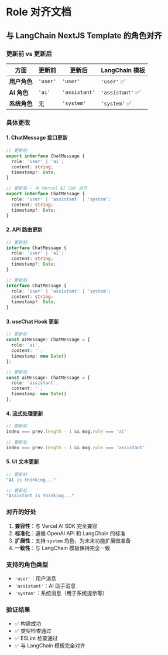 # Role 对齐文档

## 与 LangChain NextJS Template 的角色对齐

### 更新前 vs 更新后

| 方面 | 更新前 | 更新后 | LangChain 模板 |
|------|--------|--------|----------------|
| **用户角色** | `'user'` | `'user'` | `'user'` ✅ |
| **AI 角色** | `'ai'` | `'assistant'` | `'assistant'` ✅ |
| **系统角色** | 无 | `'system'` | `'system'` ✅ |

### 具体更改

#### 1. ChatMessage 接口更新
```typescript
// 更新前
export interface ChatMessage {
  role: 'user' | 'ai';
  content: string;
  timestamp?: Date;
}

// 更新后 - 与 Vercel AI SDK 对齐
export interface ChatMessage {
  role: 'user' | 'assistant' | 'system';
  content: string;
  timestamp?: Date;
}
```

#### 2. API 路由更新
```typescript
// 更新前
interface ChatMessage {
  role: 'user' | 'ai';
  content: string;
  timestamp?: Date;
}

// 更新后
interface ChatMessage {
  role: 'user' | 'assistant' | 'system';
  content: string;
  timestamp?: Date;
}
```

#### 3. useChat Hook 更新
```typescript
// 更新前
const aiMessage: ChatMessage = {
  role: 'ai',
  content: '',
  timestamp: new Date()
};

// 更新后
const aiMessage: ChatMessage = {
  role: 'assistant',
  content: '',
  timestamp: new Date()
};
```

#### 4. 流式处理更新
```typescript
// 更新前
index === prev.length - 1 && msg.role === 'ai'

// 更新后
index === prev.length - 1 && msg.role === 'assistant'
```

#### 5. UI 文本更新
```typescript
// 更新前
"AI is thinking..."

// 更新后
"Assistant is thinking..."
```

### 对齐的好处

1. **兼容性**：与 Vercel AI SDK 完全兼容
2. **标准化**：遵循 OpenAI API 和 LangChain 的标准
3. **扩展性**：支持 `system` 角色，为未来功能扩展做准备
4. **一致性**：与 LangChain 模板保持完全一致

### 支持的角色类型

- `'user'`：用户消息
- `'assistant'`：AI 助手消息
- `'system'`：系统消息（用于系统提示等）

### 验证结果

- ✅ 构建成功
- ✅ 类型检查通过
- ✅ ESLint 检查通过
- ✅ 与 LangChain 模板完全对齐
